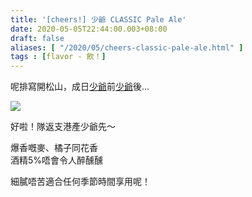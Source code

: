 ```yaml
---
title: '[cheers!] 少爺 CLASSIC Pale Ale'
date: 2020-05-05T22:44:00.003+08:00
draft: false
aliases: [ "/2020/05/cheers-classic-pale-ale.html" ]
tags : [flavor - 飲！]
---
```


呢排寫開松山，成日[少爺](https://hidie.net/shikoku4h/)前[少爺](https://hidie.net/shikoku4i/)後...  

![](/images/youngmasterpaleale.jpg)

好啦！隊返支港產少爺先～  

  

爆香嘅麥、橘子同花香  
酒精5%唔會令人醉醺醺 

細膩唔苦適合任何季節時間享用呢！

